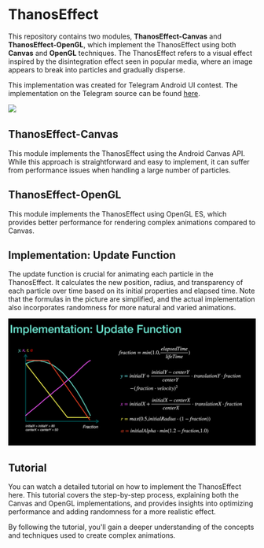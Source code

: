 # ThanosEffect

This repository contains two modules, **ThanosEffect-Canvas** and **ThanosEffect-OpenGL**, which implement the ThanosEffect using both **Canvas** and **OpenGL** techniques. The ThanosEffect refers to a visual effect inspired by the disintegration effect seen in popular media, where an image appears to break into particles and gradually disperse.

This implementation was created for Telegram Android UI contest. The implementation on the Telegram source can be found [here](https://github.com/Aghajari/Telegram-DustEffect-Implementation).

<img src='./preview.gif' height=500/>

## ThanosEffect-Canvas
This module implements the ThanosEffect using the Android Canvas API. While this approach is straightforward and easy to implement, it can suffer from performance issues when handling a large number of particles.

## ThanosEffect-OpenGL
This module implements the ThanosEffect using OpenGL ES, which provides better performance for rendering complex animations compared to Canvas.

## Implementation: Update Function
The update function is crucial for animating each particle in the ThanosEffect. It calculates the new position, radius, and transparency of each particle over time based on its initial properties and elapsed time.
Note that the formulas in the picture are simplified, and the actual implementation also incorporates randomness for more natural and varied animations.

<img src='./formulas.png' width=600/>

## Tutorial
You can watch a detailed tutorial on how to implement the ThanosEffect here. This tutorial covers the step-by-step process, explaining both the Canvas and OpenGL implementations, and provides insights into optimizing performance and adding randomness for a more realistic effect.

By following the tutorial, you'll gain a deeper understanding of the concepts and techniques used to create complex animations.
